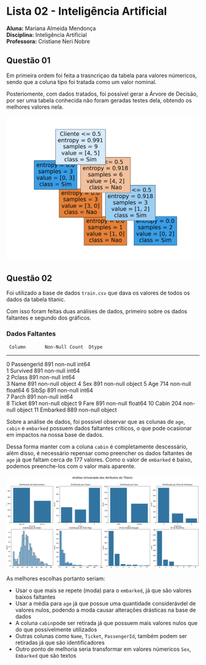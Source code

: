 # Lista 02 - Inteligência Artificial

**Aluna:** Mariana Almeida Mendonça  
**Disciplina:** Inteligência Artificial  
**Professora:** Cristiane Neri Nobre

## Questão 01 

Em primeira ordem foi feita a trasncriçao da tabela para valores númericos, sendo que a coluna tipo foi tratada como um valor nominal.

Posteriomente, com dados tratados, foi possível gerar a Árvore de Decisão, por ser uma tabela conhecida não foram geradas testes dela, obtendo os melhores valores nela. 

![alt text](./questions/q01/decisionTree.png)

## Questão 02 

Foi utilizado a base de dados `train.csv` que dava os valores de todos os dados da tabela titanic. 

Com isso foram feitas duas análises de dados, primeiro sobre os dados faltantes e segundo dos gráficos.

### Dados Faltantes 

     Column       Non-Null Count  Dtype  
---  ------       --------------  -----  
 0   PassengerId  891 non-null    int64  
 1   Survived     891 non-null    int64  
 2   Pclass       891 non-null    int64  
 3   Name         891 non-null    object 
 4   Sex          891 non-null    object 
 5   Age          714 non-null    float64
 6   SibSp        891 non-null    int64  
 7   Parch        891 non-null    int64  
 8   Ticket       891 non-null    object 
 9   Fare         891 non-null    float64
 10  Cabin        204 non-null    object 
 11  Embarked     889 non-null    object 

Sobre a análise de dados, foi possível observar que as colunas de `age`, `cabin` e `embarked` possuem dados faltantes críticos, o que pode ocasionar em impactos na nossa base de dados.

Dessa forma manter com a coluna `cabin` é completamente descessário, além disso, é necessário repensar como preencher os dados faltantes de `age` já que faltam cerca de 177 valores. Como o valor de `embarked` é baixo, podemos preenche-los com o valor mais aparente. 

![alt text](./questions/q02/graphicstitanic.png)

As melhores escolhas portanto seriam:

* Usar o que mais se repete (moda) para o `embarked`, já que são valores baixos faltantes
* Usar a média para `age` já que possue uma quantidade considerávdel de valores nulos, podendo a moda causar alterações drásticas na base de dados
* A coluna `cabin`pode ser retirada já que possuem mais valores nulos que do que possívelmente utilizados
* Outras colunas como `Name`, `Ticket`, `PassengerId`, também podem ser retiradas já que são identificadores
* Outro ponto de melhoria seria transformar em valores númericos `Sex`, `Embarked` que são textos


